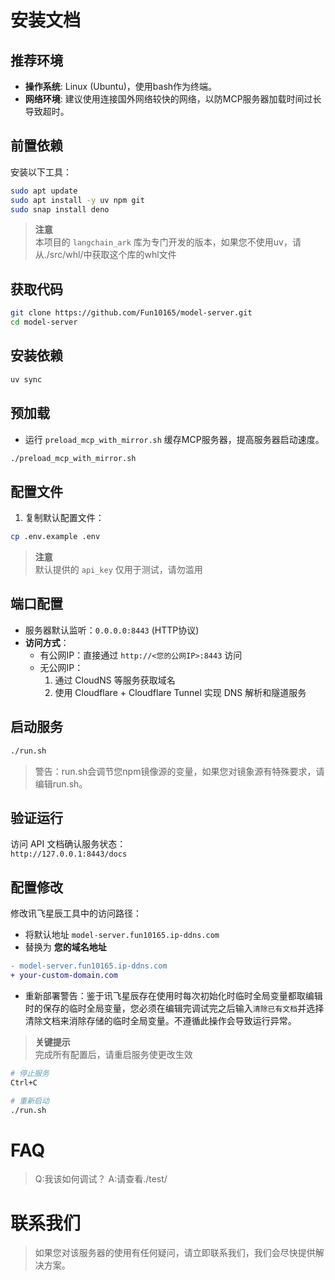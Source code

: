 # 安装文档

## 推荐环境
- **操作系统**: Linux (Ubuntu)，使用bash作为终端。
- **网络环境**: 建议使用连接国外网络较快的网络，以防MCP服务器加载时间过长导致超时。
## 前置依赖
安装以下工具：
```bash
sudo apt update
sudo apt install -y uv npm git
sudo snap install deno
```
> **注意**  
> 本项目的 `langchain_ark` 库为专门开发的版本，如果您不使用uv，请从./src/whl/中获取这个库的whl文件
## 获取代码
```bash
git clone https://github.com/Fun10165/model-server.git
cd model-server
```

## 安装依赖
```bash
uv sync
```
## 预加载
- 运行 `preload_mcp_with_mirror.sh` 缓存MCP服务器，提高服务器启动速度。
```bash
./preload_mcp_with_mirror.sh
```
## 配置文件
1. 复制默认配置文件：
```bash
cp .env.example .env
```
> **注意**  
> 默认提供的 `api_key` 仅用于测试，请勿滥用

## 端口配置
- 服务器默认监听：`0.0.0.0:8443` (HTTP协议)
- **访问方式**：
  - 有公网IP：直接通过 `http://<您的公网IP>:8443` 访问
  - 无公网IP：
    1. 通过 CloudNS 等服务获取域名
    2. 使用 Cloudflare + Cloudflare Tunnel 实现 DNS 解析和隧道服务

## 启动服务
```bash
./run.sh
```
> 警告：run.sh会调节您npm镜像源的变量，如果您对镜象源有特殊要求，请编辑run.sh。
## 验证运行
访问 API 文档确认服务状态：  
`http://127.0.0.1:8443/docs`

## 配置修改
修改讯飞星辰工具中的访问路径：
- 将默认地址 `model-server.fun10165.ip-ddns.com` 
- 替换为 **您的域名地址**
```diff
- model-server.fun10165.ip-ddns.com
+ your-custom-domain.com
```
- 重新部署警告：鉴于讯飞星辰存在使用时每次初始化时临时全局变量都取编辑时的保存的临时全局变量，您必须在编辑完调试完之后输入`清除已有文档`并选择清除文档来消除存储的临时全局变量。不遵循此操作会导致运行异常。

> **关键提示**  
> 完成所有配置后，请重启服务使更改生效
```bash
# 停止服务
Ctrl+C

# 重新启动
./run.sh
```

# FAQ
> Q:我该如何调试？
> A:请查看./test/

# 联系我们
> 如果您对该服务器的使用有任何疑问，请立即联系我们，我们会尽快提供解决方案。